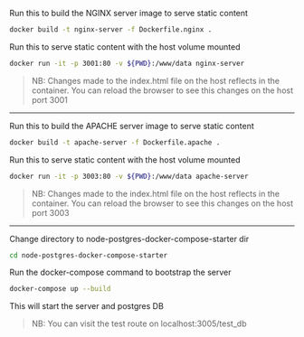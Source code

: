 Run this to build the NGINX server image to serve static content
```sh
docker build -t nginx-server -f Dockerfile.nginx .
```

Run this to serve static content with the host volume mounted
```sh
docker run -it -p 3001:80 -v ${PWD}:/www/data nginx-server
```

>NB: Changes made to the index.html file on the host reflects in the container. You can reload the browser to see this changes on the host port 3001

---

Run this to build the APACHE server image to serve static content
```sh
docker build -t apache-server -f Dockerfile.apache .
```

Run this to serve static content with the host volume mounted
```sh
docker run -it -p 3003:80 -v ${PWD}:/www/data apache-server
```

>NB: Changes made to the index.html file on the host reflects in the container. You can reload the browser to see this changes on the host port 3003

---

Change directory to node-postgres-docker-compose-starter dir
```sh
cd node-postgres-docker-compose-starter
```
Run the docker-compose command to bootstrap the server
```sh
docker-compose up --build
```

This will start the server and postgres DB

>NB: You can visit the test route on localhost:3005/test_db
